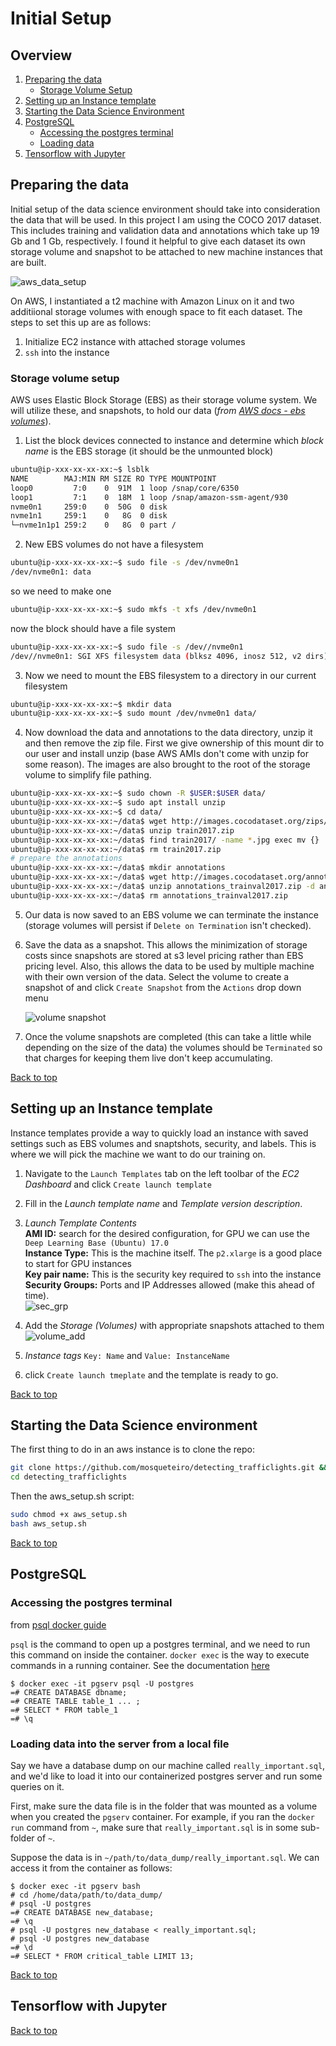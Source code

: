 # Initial Setup
## Overview
1. [Preparing the data](#preparing-the-data)
   * [Storage Volume Setup](#storage-volume-setup)
2. [Setting up an Instance template](#Setting-up-an-instance-template)
3. [Starting the Data Science Environment](#starting-the-data-science-environment)
4. [PostgreSQL](#postgresql)
   * [Accessing the postgres terminal](#accessing-the-postgres-terminal)
   * [Loading data](#loading-data-into-the-server-from-a-local-file)
5. [Tensorflow with Jupyter](#tensorflow-with-jupyter)

## Preparing the data  
Initial setup of the data science environment should take into consideration the data that will be used. In this project I am using the COCO 2017 dataset. This includes training and validation data and annotations which take up 19 Gb and 1 Gb, respectively. I found it helpful to give each dataset its own storage volume and snapshot to be attached to new machine instances that are built.  

![aws_data_setup](images/aws_data_setup.gif)

On AWS, I instantiated a t2 machine with Amazon Linux on it and two additiional storage volumes with enough space to fit each dataset. The steps to set this up are as follows:  
1. Initialize EC2 instance with attached storage volumes
2. `ssh` into the instance  


### Storage volume setup
AWS uses Elastic Block Storage (EBS) as their storage volume system. We will utilize these, and snapshots, to hold our data (_from_ [_AWS docs - ebs volumes_](https://docs.aws.amazon.com/AWSEC2/latest/UserGuide/ebs-using-volumes.html)).  
1. List the block devices connected to instance and determine which _block name_ is the EBS storage (it should be the unmounted block)  
```bash
ubuntu@ip-xxx-xx-xx-xx:~$ lsblk
NAME        MAJ:MIN RM SIZE RO TYPE MOUNTPOINT
loop0         7:0    0  91M  1 loop /snap/core/6350
loop1         7:1    0  18M  1 loop /snap/amazon-ssm-agent/930
nvme0n1     259:0    0  50G  0 disk
nvme1n1     259:1    0   8G  0 disk
└─nvme1n1p1 259:2    0   8G  0 part /
```

2. New EBS volumes do not have a filesystem  
```bash
ubuntu@ip-xxx-xx-xx-xx:~$ sudo file -s /dev/nvme0n1
/dev/nvme0n1: data
```  
so we need to make one  
```bash
ubuntu@ip-xxx-xx-xx-xx:~$ sudo mkfs -t xfs /dev/nvme0n1
```  
now the block should have a file system  
```bash
ubuntu@ip-xxx-xx-xx-xx:~$ sudo file -s /dev//nvme0n1
/dev//nvme0n1: SGI XFS filesystem data (blksz 4096, inosz 512, v2 dirs)
```

3. Now we need to mount the EBS filesystem to a directory in our current filesystem  
```bash
ubuntu@ip-xxx-xx-xx-xx:~$ mkdir data
ubuntu@ip-xxx-xx-xx-xx:~$ sudo mount /dev/nvme0n1 data/
```
4. Now download the data and annotations to the data directory, unzip it and then remove the zip file. First we give ownership of this mount dir to our user and install unzip (base AWS AMIs don't come with unzip for some reason). The images are also brought to the root of the storage volume to simplify file pathing.  
```bash
ubuntu@ip-xxx-xx-xx-xx:~$ sudo chown -R $USER:$USER data/
ubuntu@ip-xxx-xx-xx-xx:~$ sudo apt install unzip
ubuntu@ip-xxx-xx-xx-xx:~$ cd data/
ubuntu@ip-xxx-xx-xx-xx:~/data$ wget http://images.cocodataset.org/zips/train2017.zip
ubuntu@ip-xxx-xx-xx-xx:~/data$ unzip train2017.zip
ubuntu@ip-xxx-xx-xx-xx:~/data$ find train2017/ -name *.jpg exec mv {} ./ ;\
ubuntu@ip-xxx-xx-xx-xx:~/data$ rm train2017.zip
# prepare the annotations
ubuntu@ip-xxx-xx-xx-xx:~/data$ mkdir annotations
ubuntu@ip-xxx-xx-xx-xx:~/data$ wget http://images.cocodataset.org/annotations/annotations_trainval2017.zip
ubuntu@ip-xxx-xx-xx-xx:~/data$ unzip annotations_trainval2017.zip -d annotations/
ubuntu@ip-xxx-xx-xx-xx:~/data$ rm annotations_trainval2017.zip
```

5. Our data is now saved to an EBS volume we can terminate the instance (storage volumes will persist if `Delete on Termination` isn't checked).

6. Save the data as a snapshot. This allows the minimization of storage costs since snapshots are stored at s3 level pricing rather than EBS pricing level. Also, this allows the data to be used by multiple machine with their own version of the data. Select the volume to create a snapshot of and click `Create Snapshot` from the `Actions` drop down menu  

   ![volume snapshot](images/aws_volumes_steps.png)  

7. Once the volume snapshots are completed (this can take a little while depending on the size of the data) the volumes should be `Terminated` so that charges for keeping them live don't keep accumulating.

[Back to top](#overview)


## Setting up an Instance template

Instance templates provide a way to quickly load an instance with saved settings such as EBS volumes and snaptshots, security, and labels. This is where we will pick the machine we want to do our training on.

1. Navigate to the `Launch Templates` tab on the left toolbar of the _EC2 Dashboard_ and click `Create launch template`  

2. Fill in the _Launch template name_ and _Template version description_.  

3. _Launch Template Contents_  
  **AMI ID:** search for the desired configuration, for GPU we can use the `Deep Learning Base (Ubuntu) 17.0`  
  **Instance Type:** This is the machine itself. The `p2.xlarge` is a good place to start for GPU instances  
  **Key pair name:** This is the security key required to `ssh` into the instance  
  **Security Groups:** Ports and IP Addresses allowed (make this ahead of time).  
  ![sec_grp](images/aws_sec_grp.png?)  

4. Add the _Storage (Volumes)_ with appropriate snapshots attached to them  
  ![volume_add](images/aws_temp_vol.png?)  

5. _Instance tags_ `Key: Name` and `Value: InstanceName`  

6. click `Create launch tmeplate` and the template is ready to go.


[Back to top](#overview)


## Starting the Data Science environment  
The first thing to do in an aws instance is to clone the repo:  
```bash
git clone https://github.com/mosqueteiro/detecting_trafficlights.git && \
cd detecting_trafficlights
```

Then the aws_setup.sh script:
```bash
sudo chmod +x aws_setup.sh
bash aws_setup.sh
```

[Back to top](#overview)


## PostgreSQL
### Accessing the postgres terminal  
from [psql docker guide](http://postgresguide.com/utilities/psql.html)

`psql` is the command to open up a postgres terminal, and we need to run this command on inside the container. `docker exec` is the way to execute commands in a running container. See the documentation [here](https://docs.docker.com/engine/reference/commandline/exec/)
```
$ docker exec -it pgserv psql -U postgres
=# CREATE DATABASE dbname;
=# CREATE TABLE table_1 ... ;
=# SELECT * FROM table_1
=# \q
```

### Loading data into the server from a local file

Say we have a database dump on our machine called `really_important.sql`, and we'd like to load it into our containerized postgres server and run some queries on it.

First, make sure the data file is in the folder that was mounted as a volume when you created the `pgserv` container. For example, if you ran the `docker run` command from `~`, make sure that `really_important.sql` is in some sub-folder of `~`.

Suppose the data is in `~/path/to/data_dump/really_important.sql`. We can access it from the container as follows:  

```
$ docker exec -it pgserv bash
# cd /home/data/path/to/data_dump/
# psql -U postgres
=# CREATE DATABASE new_database;
=# \q
# psql -U postgres new_database < really_important.sql;
# psql -U postgres new_database
=# \d
=# SELECT * FROM critical_table LIMIT 13;
```

[Back to top](#overview)


## Tensorflow with Jupyter  



[Back to top](#overview)

